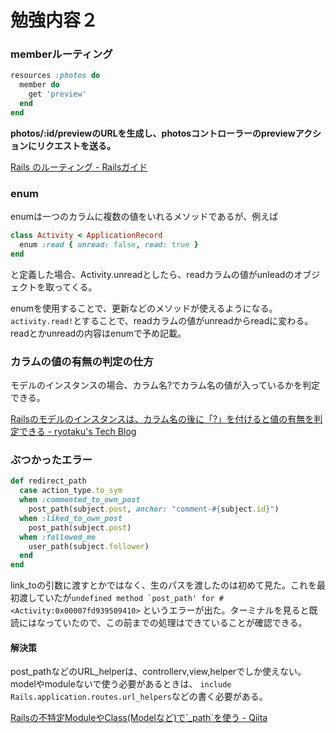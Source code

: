 # 勉強内容２

### memberルーティング

```rb
resources :photos do
  member do
    get 'preview'
  end
end
```

**photos/:id/previewのURLを生成し、photosコントローラーのpreviewアクションにリクエストを送る。**

[Rails のルーティング \- Railsガイド](https://railsguides.jp/routing.html#%E3%83%A1%E3%83%B3%E3%83%90%E3%83%BC%E3%83%AB%E3%83%BC%E3%83%86%E3%82%A3%E3%83%B3%E3%82%B0%E3%82%92%E8%BF%BD%E5%8A%A0%E3%81%99%E3%82%8B)

### enum

enumは一つのカラムに複数の値をいれるメソッドであるが、例えば
```rb
class Activity < ApplicationRecord
  enum :read { unread: false, read: true }
end
```
と定義した場合、Activity.unreadとしたら、readカラムの値がunleadのオブジェクトを取ってくる。

enumを使用することで、更新などのメソッドが使えるようになる。
```activity.read!```とすることで、readカラムの値がunreadからreadに変わる。readとかunreadの内容はenumで予め記載。

### カラムの値の有無の判定の仕方

モデルのインスタンスの場合、カラム名?でカラム名の値が入っているかを判定できる。

[Railsのモデルのインスタンスは、カラム名の後に「?」を付けると値の有無を判定できる \- ryotaku's Tech Blog](https://www.ryotaku.com/entry/2019/08/06/000000)

### ぶつかったエラー

```rb
def redirect_path
  case action_type.to_sym
  when :commented_to_own_post
    post_path(subject.post, anchor: "comment-#{subject.id}")
  when :liked_to_own_post
    post_path(subject.post)
  when :followed_me
    user_path(subject.follower)
  end
end
```
link_toの引数に渡すとかではなく、生のパスを渡したのは初めて見た。これを最初渡していたが```undefined method `post_path' for #<Activity:0x00007fd939509410>```
というエラーが出た。ターミナルを見ると既読にはなっていたので、この前までの処理はできていることが確認できる。

#### 解決策

post_pathなどのURL_helperは、controllerv,view,helperでしか使えない。modelやmoduleないで使う必要があるときは、
```include Rails.application.routes.url_helpers```などの書く必要がある。

[Railsの不特定ModuleやClass\(Modelなど\)で\`\_path\`を使う \- Qiita](https://qiita.com/jerrywdlee/items/f91c9ea01055cb74083c)
